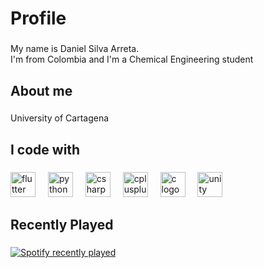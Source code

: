 <h1 align="left">Profile</h1>

###

<p align="left">My name is Daniel Silva Arreta. <br>I'm from Colombia and I'm a Chemical Engineering student</p>

###

<h2 align="left">About me</h2>

###

<p align="left">University of Cartagena</p>

###

<h2 align="left">I code with</h2>

###

<div align="left">
  <img src="https://cdn.jsdelivr.net/gh/devicons/devicon/icons/flutter/flutter-plain.svg" height="40" alt="flutter logo"  />
  <img width="12" />
  <img src="https://cdn.jsdelivr.net/gh/devicons/devicon/icons/python/python-plain.svg" height="40" alt="python logo"  />
  <img width="12" />
  <img src="https://cdn.jsdelivr.net/gh/devicons/devicon/icons/csharp/csharp-plain.svg" height="40" alt="csharp logo"  />
  <img width="12" />
  <img src="https://cdn.jsdelivr.net/gh/devicons/devicon/icons/cplusplus/cplusplus-plain.svg" height="40" alt="cplusplus logo"  />
  <img width="12" />
  <img src="https://cdn.jsdelivr.net/gh/devicons/devicon/icons/c/c-original.svg" height="40" alt="c logo"  />
  <img width="12" />
  <img src="https://cdn.jsdelivr.net/gh/devicons/devicon/icons/unity/unity-original.svg" height="40" alt="unity logo"  />
</div>

###

<h2 align="left">Recently Played</h2>

###

<div align="left">
  <a href="https://open.spotify.com/user/31saoxrdggdzj5jvqhbi227dpb4i">
    <img src="https://spotify-recently-played-readme.vercel.app/api?user=31saoxrdggdzj5jvqhbi227dpb4i&count=5" alt="Spotify recently played"  />
  </a>
</div>

###
